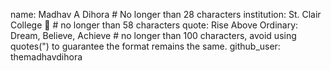 name: Madhav A Dihora # No longer than 28 characters
institution: St. Clair College 🚩 # no longer than 58 characters
quote: Rise Above Ordinary: Dream, Believe, Achieve # no longer than 100 characters, avoid using quotes(") to guarantee the format remains the same.
github_user: themadhavdihora
